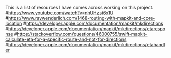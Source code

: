 This is a list of resources I have comes across working on this project.
#https://www.youtube.com/watch?v=nhUHzst6x1U
#https://www.raywenderlich.com/1468-routing-with-mapkit-and-core-location
#https://developer.apple.com/documentation/mapkit/mkdirections
#https://developer.apple.com/documentation/mapkit/mkdirections/etaresponse
#https://stackoverflow.com/questions/46000755/swift-mapkit-calculate-eta-for-a-specific-route-and-not-for-directions
#https://developer.apple.com/documentation/mapkit/mkdirections/etahandler
